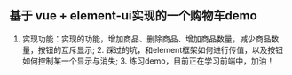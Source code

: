 ##  基于 vue + element-ui实现的一个购物车demo
1.  实现功能：实现的功能，增加商品、删除商品、增加商品数量，减少商品数量，按钮的互斥显示;                                                   2.  踩过的坑，和element框架如何进行传值，以及按钮如何控制某一个显示与消失;                                                                 3.  练习demo，目前正在学习前端中，加油！

